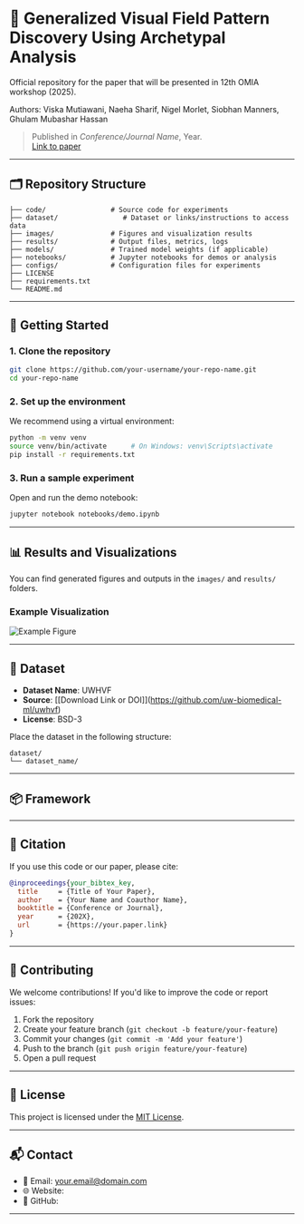 # 📄 Generalized Visual Field Pattern Discovery Using Archetypal Analysis
Official repository for the paper that will be presented in 12th OMIA workshop (2025).

Authors: Viska Mutiawani, Naeha Sharif, Nigel Morlet, Siobhan Manners, Ghulam Mubashar Hassan 
> Published in *Conference/Journal Name*, Year.  
> [Link to paper](https://doi.org/xxx) 

---

## 🗂️ Repository Structure

```plaintext
├── code/                # Source code for experiments
├── dataset/                # Dataset or links/instructions to access data
├── images/              # Figures and visualization results
├── results/             # Output files, metrics, logs
├── models/              # Trained model weights (if applicable)
├── notebooks/           # Jupyter notebooks for demos or analysis
├── configs/             # Configuration files for experiments
├── LICENSE
├── requirements.txt
└── README.md
````

---

## 🚀 Getting Started

### 1. Clone the repository

```bash
git clone https://github.com/your-username/your-repo-name.git
cd your-repo-name
```

### 2. Set up the environment

We recommend using a virtual environment:

```bash
python -m venv venv
source venv/bin/activate      # On Windows: venv\Scripts\activate
pip install -r requirements.txt
```

### 3. Run a sample experiment

Open and run the demo notebook:

```bash
jupyter notebook notebooks/demo.ipynb
```

---

## 📊 Results and Visualizations

You can find generated figures and outputs in the `images/` and `results/` folders.

### Example Visualization

![Example Figure](images/example.png)

---

## 📁 Dataset

* **Dataset Name**: UWHVF
* **Source**: [\[Download Link or DOI]](https://github.com/uw-biomedical-ml/uwhvf)
* **License**: BSD-3

Place the dataset in the following structure:

```plaintext
dataset/
└── dataset_name/

```

---

## 📦 Framework



---

## 📜 Citation

If you use this code or our paper, please cite:

```bibtex
@inproceedings{your_bibtex_key,
  title     = {Title of Your Paper},
  author    = {Your Name and Coauthor Name},
  booktitle = {Conference or Journal},
  year      = {202X},
  url       = {https://your.paper.link}
}
```

---

## 🤝 Contributing

We welcome contributions! If you'd like to improve the code or report issues:

1. Fork the repository
2. Create your feature branch (`git checkout -b feature/your-feature`)
3. Commit your changes (`git commit -m 'Add your feature'`)
4. Push to the branch (`git push origin feature/your-feature`)
5. Open a pull request

---

## 📄 License

This project is licensed under the [MIT License](LICENSE).

---

## 📬 Contact

* 📧 Email: [your.email@domain.com](mailto:viska.mutiawani@research.uwa.edu.au)
* 🌐 Website: 
* 🧑 GitHub: 

---



